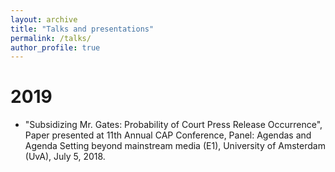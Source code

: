 ```yaml
---
layout: archive
title: "Talks and presentations"
permalink: /talks/
author_profile: true
---
```


2019
======
* "Subsidizing Mr. Gates: Probability of Court Press Release Occurrence", Paper presented at 11th Annual
CAP Conference, Panel: Agendas and Agenda Setting beyond mainstream media (E1), University
of Amsterdam (UvA), July 5, 2018.


